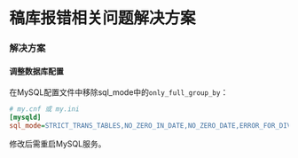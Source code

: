 # 稿库报错相关问题解决方案

### 解决方案

#### 调整数据库配置
在MySQL配置文件中移除sql_mode中的`only_full_group_by`：
```ini
# my.cnf 或 my.ini
[mysqld]
sql_mode=STRICT_TRANS_TABLES,NO_ZERO_IN_DATE,NO_ZERO_DATE,ERROR_FOR_DIVISION_BY_ZERO,NO_ENGINE_SUBSTITUTION
```
修改后需重启MySQL服务。
